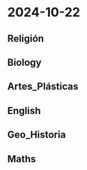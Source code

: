 # 2024-10-22 <!-- markmap: foldAll -->

## Religión

## Biology

## Artes_Plásticas

## English

## Geo_Historia

## Maths

